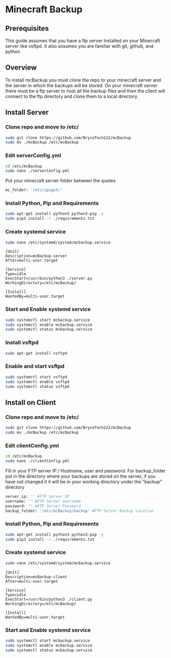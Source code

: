 # Minecraft Backup

## Prerequisites
This guide assumes that you have a ftp server Installed on your Minecraft server like vsftpd. It also assumes you are familiar with git, github, and python

## Overview
To install mcBackup you must clone the repo to your minecraft server and the server in which the backups will be stored. On your minecraft server there must be a ftp server to host all the backup files and then the client will connect to the ftp directory and clone them to a local directory.

## Install Server
### Clone repo and move to /etc/
```bash
sudo git clone https://github.com/BryceTech122/mcBackup
sudo mv ./mcBackup /etc/mcBackup
```

### Edit serverConfig.yml
```bash
cd /etc/mcBackup
sudo nano ./serverConfig.yml
```
Put your minecraft server folder between the quotes
```bash
mc_folder: '/etc/spigot/'
```

### Install Python, Pip and Requirements
```bash
sudo apt-get install python3 python3-pip -y
sudo pip3 install -r ./requirements.txt
```
### Create systemd service
```bash
sudo nano /etc/systemd/system/mcbackup.service
```
```
[Unit]
Description=mcBackup-server
After=multi-user.target

[Service]
Type=idle
ExecStart=/usr/bin/python3 ./server.py
WorkingDirectory=/etc/mcBackup/

[Install]
WantedBy=multi-user.target
```
### Start and Enable systemd service
```bash
sudo systemctl start mcbackup.service
sudo systemctl enable mcbackup.service
sudo systemctl status mcbackup.service
```
### Install vsftpd
```bash
sudo apt-get install vsftpd
```
### Enable and start vsftpd
```bash
sudo systemctl start vsftpd
sudo systemctl enable vsftpd
sudo systemctl status vsftpd
```

## Install on Client
### Clone repo and move to /etc/
```bash
sudo git clone https://github.com/BryceTech122/mcBackup
sudo mv ./mcBackup /etc/mcBackup
```

### Edit clientConfig.yml
```bash
cd /etc/mcBackup
sudo nano ./clientConfig.yml
```
Fill in your FTP server IP / Hostname, user and password. For backup_folder put in the directory where your backups are stored on the server, if you have not changed it it will be in your working directory under the "backup" directory
```bash
server_ip: '' #FTP Server IP
username: '' #FTP Server Username
password: '' #FTP Server Password
backup_folder: '/etc/mcBackup/backup' #FTP Server Backup Location
```

### Install Python, Pip and Requirements
```bash
sudo apt-get install python3 python3-pip -y
sudo pip3 install -r ./requirements.txt
```
### Create systemd service
```bash
sudo nano /etc/systemd/system/mcbackup.service
```
```
[Unit]
Description=mcBackup-client
After=multi-user.target

[Service]
Type=idle
ExecStart=/usr/bin/python3 ./client.py
WorkingDirectory=/etc/mcBackup/

[Install]
WantedBy=multi-user.target
```
### Start and Enable systemd service
```bash
sudo systemctl start mcbackup.service
sudo systemctl enable mcbackup.service
sudo systemctl status mcbackup.service
```